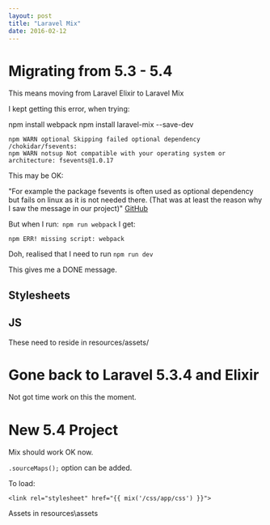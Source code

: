 ```yaml
---
layout: post
title: "Laravel Mix"
date: 2016-02-12
---
```



# Migrating from 5.3 - 5.4

This means moving from Laravel Elixir to Laravel Mix

I kept getting this error, when trying:

npm install webpack
npm install laravel-mix --save-dev



```
npm WARN optional Skipping failed optional dependency /chokidar/fsevents:
npm WARN notsup Not compatible with your operating system or architecture: fsevents@1.0.17
```


This may be OK:

"For example the package fsevents is often used as optional dependency but fails on linux as it is not needed there. (That was at least the reason why I saw the message in our project)"
[GitHub](https://github.com/npm/npm/issues/9204)

But when I run:``` npm run webpack```
I get:

```
npm ERR! missing script: webpack
```


Doh, realised that I need to run ```npm run dev```

This gives me a DONE message.


## Stylesheets



## JS

These need to reside in resources/assets/




# Gone back to Laravel 5.3.4 and Elixir
Not got time work on this the moment.

# New 5.4 Project

Mix should work OK now.


 ```.sourceMaps();``` option can be added.
 
 
 To load:
 
 ```<link rel="stylesheet" href="{{ mix('/css/app/css') }}">```
 
 
 Assets in resources\assets
 
 
 
 
 
 

